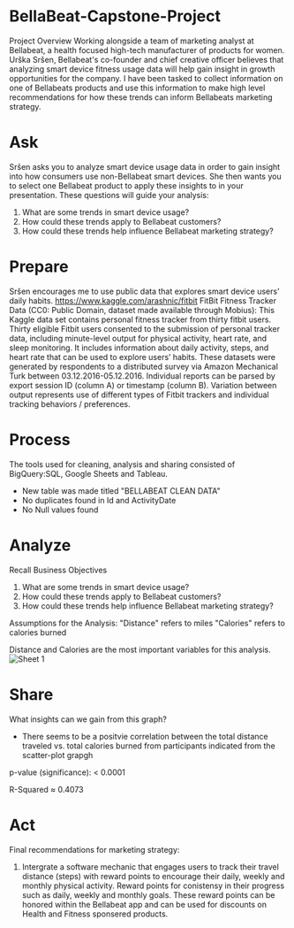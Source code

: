 # BellaBeat-Capstone-Project
Project Overview
Working alongside a team of marketing analyst at Bellabeat, a health focused high-tech manufacturer of products for women. Urška Sršen, Bellabeat's co-founder and chief creative officer believes that analyzing smart device fitness usage data will help gain insight in growth opportunities for the company. I have been tasked to collect information on one of Bellabeats products and use this information to make high level recommendations for how these trends can inform Bellabeats marketing strategy.
# Ask
Sršen asks you to analyze smart device usage data in order to gain insight into how consumers use non-Bellabeat smart
devices. She then wants you to select one Bellabeat product to apply these insights to in your presentation. These questions
will guide your analysis:
1. What are some trends in smart device usage?
2. How could these trends apply to Bellabeat customers?
3. How could these trends help influence Bellabeat marketing strategy?
# Prepare
Sršen encourages me to use public data that explores smart device users’ daily habits.
https://www.kaggle.com/arashnic/fitbit FitBit Fitness Tracker Data (CC0: Public Domain, dataset made available through Mobius): This Kaggle data set
contains personal fitness tracker from thirty fitbit users. Thirty eligible Fitbit users consented to the submission of
personal tracker data, including minute-level output for physical activity, heart rate, and sleep monitoring. It includes
information about daily activity, steps, and heart rate that can be used to explore users’ habits.
These datasets were generated by respondents to a distributed survey via Amazon Mechanical Turk between 03.12.2016-05.12.2016. Individual reports can be parsed by export session ID (column A) or timestamp (column B).  Variation between output represents use of different types of Fitbit trackers and individual tracking behaviors / preferences.
# Process
The tools used for cleaning, analysis and sharing consisted of BigQuery:SQL, Google Sheets and Tableau.
* New table was made titled "BELLABEAT CLEAN DATA"
* No duplicates found in Id and ActivityDate
* No Null values found
# Analyze
Recall Business Objectives
1. What are some trends in smart device usage?
2. How could these trends apply to Bellabeat customers?
3. How could these trends help influence Bellabeat marketing strategy?

Assumptions for the Analysis:
"Distance" refers to miles
"Calories" refers to calories burned

Distance and Calories are the most important variables for this analysis. 
![Sheet 1](https://user-images.githubusercontent.com/115740059/202819654-876d9e94-1159-47b5-a303-8387a8fbcda2.png)

# Share

What insights can we gain from this graph?

* There seems to be a positvie correlation between the total distance traveled vs. total calories burned from participants indicated from the scatter-plot grapgh 

p-value (significance):	< 0.0001

R-Squared ≈ 0.4073

# Act

Final recommendations for marketing strategy:
1. Intergrate a software mechanic that engages users to track their travel distance (steps) with reward points to encourage their daily, weekly and monthly physical activity. Reward points for conistensy in their progress such as daily, weekly and monthly goals. These reward points can be honored within the Bellabeat app and can be used for discounts on Health and Fitness sponsered products.

